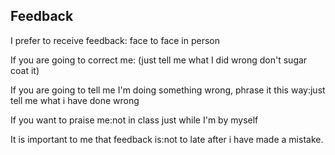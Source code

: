 ## Feedback
<p>I prefer to receive feedback: face to face in person</p>
<p>If you are going to correct me: (just tell me what I did wrong don't sugar coat it)</p>
<p>If you are going to tell me I'm doing something wrong, phrase it this way:just tell me what i have done wrong </p>
<p>If you want to praise me:not in class just while I'm by myself</p>
<p>It is important to me that feedback is:not to late after i have made a mistake.</p>
